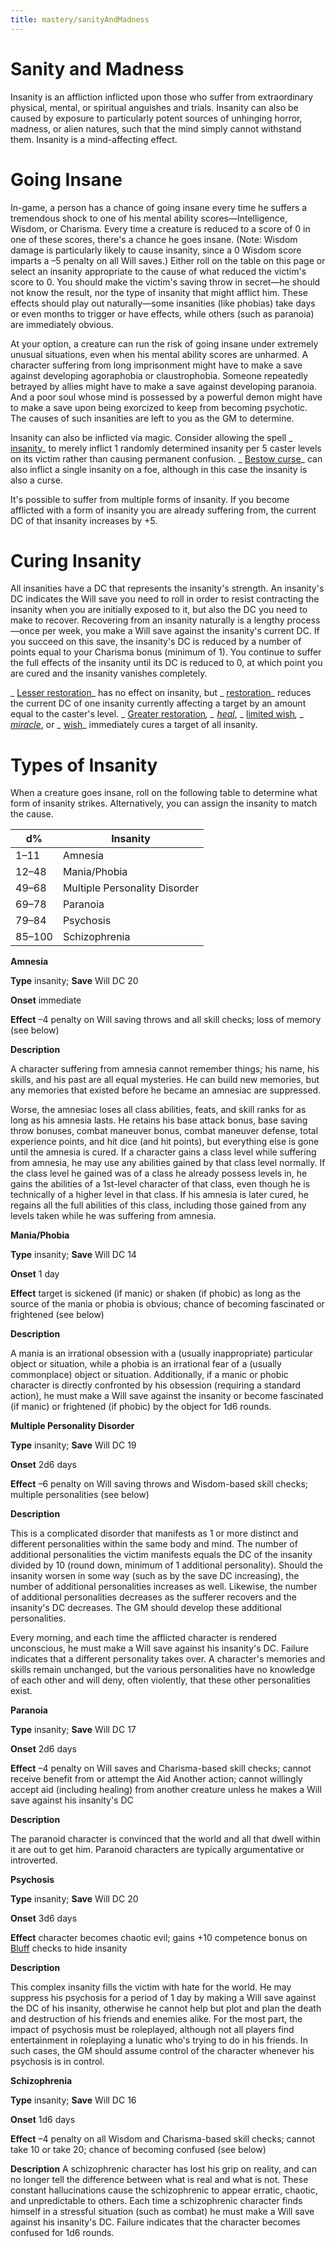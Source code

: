 ```yaml
---
title: mastery/sanityAndMadness
---
```

# Sanity and Madness

Insanity is an affliction inflicted upon those who suffer from extraordinary physical, mental, or spiritual anguishes and trials. Insanity can also be caused by exposure to particularly potent sources of unhinging horror, madness, or alien natures, such that the mind simply cannot withstand them. Insanity is a mind-affecting effect.

# Going Insane

In-game, a person has a chance of going insane every time he suffers a tremendous shock to one of his mental ability scores—Intelligence, Wisdom, or Charisma. Every time a creature is reduced to a score of 0 in one of these scores, there's a chance he goes insane. (Note: Wisdom damage is particularly likely to cause insanity, since a 0 Wisdom score imparts a –5 penalty on all Will saves.) Either roll on the table on this page or select an insanity appropriate to the cause of what reduced the victim's score to 0. You should make the victim's saving throw in secret—he should not know the result, nor the type of insanity that might afflict him. These effects should play out naturally—some insanities (like phobias) take days or even months to trigger or have effects, while others (such as paranoia) are immediately obvious.

At your option, a creature can run the risk of going insane under extremely unusual situations, even when his mental ability scores are unharmed. A character suffering from long imprisonment might have to make a save against developing agoraphobia or claustrophobia. Someone repeatedly betrayed by allies might have to make a save against developing paranoia. And a poor soul whose mind is possessed by a powerful demon might have to make a save upon being exorcized to keep from becoming psychotic. The causes of such insanities are left to you as the GM to determine.

Insanity can also be inflicted via magic. Consider allowing the spell _ [insanity](../spells/insanity#_insanity)_ to merely inflict 1 randomly determined insanity per 5 caster levels on its victim rather than causing permanent confusion. _ [Bestow curse](../spells/bestowCurse#_bestow-curse)_ can also inflict a single insanity on a foe, although in this case the insanity is also a curse.

It's possible to suffer from multiple forms of insanity. If you become afflicted with a form of insanity you are already suffering from, the current DC of that insanity increases by +5.

# Curing Insanity

All insanities have a DC that represents the insanity's strength. An insanity's DC indicates the Will save you need to roll in order to resist contracting the insanity when you are initially exposed to it, but also the DC you need to make to recover. Recovering from an insanity naturally is a lengthy process—once per week, you make a Will save against the insanity's current DC. If you succeed on this save, the insanity's DC is reduced by a number of points equal to your Charisma bonus (minimum of 1). You continue to suffer the full effects of the insanity until its DC is reduced to 0, at which point you are cured and the insanity vanishes completely.

_ [Lesser restoration](../spells/restoration#_restoration-lesser)_ has no effect on insanity, but _ [restoration](../spells/restoration#_restoration)_ reduces the current DC of one insanity currently affecting a target by an amount equal to the caster's level. _ [Greater restoration](../spells/restoration#_restoration-greater)_, _ [heal](../spells/heal#_heal)_, _ [limited wish](../spells/limitedWish#_limited-wish)_, _ [miracle](../spells/miracle#_miracle)_, or _ [wish](../spells/wish#_wish)_ immediately cures a target of all insanity.

# Types of Insanity

When a creature goes insane, roll on the following table to determine what form of insanity strikes. Alternatively, you can assign the insanity to match the cause.

| d% | Insanity |
| --- | --- |
| 1–11 | Amnesia |
| 12–48 | Mania/Phobia |
| 49–68 | Multiple Personality Disorder |
| 69–78 | Paranoia |
| 79–84 | Psychosis |
| 85–100 | Schizophrenia |

**Amnesia**

**Type** insanity; **Save** Will DC 20

**Onset** immediate

**Effect** –4 penalty on Will saving throws and all skill checks; loss of memory (see below)

**Description**

A character suffering from amnesia cannot remember things; his name, his skills, and his past are all equal mysteries. He can build new memories, but any memories that existed before he became an amnesiac are suppressed.

Worse, the amnesiac loses all class abilities, feats, and skill ranks for as long as his amnesia lasts. He retains his base attack bonus, base saving throw bonuses, combat maneuver bonus, combat maneuver defense, total experience points, and hit dice (and hit points), but everything else is gone until the amnesia is cured. If a character gains a class level while suffering from amnesia, he may use any abilities gained by that class level normally. If the class level he gained was of a class he already possess levels in, he gains the abilities of a 1st-level character of that class, even though he is technically of a higher level in that class. If his amnesia is later cured, he regains all the full abilities of this class, including those gained from any levels taken while he was suffering from amnesia.

**Mania/Phobia**

**Type** insanity; **Save** Will DC 14

**Onset** 1 day

**Effect** target is sickened (if manic) or shaken (if phobic) as long as the source of the mania or phobia is obvious; chance of becoming fascinated or frightened (see below)

**Description**

A mania is an irrational obsession with a (usually inappropriate) particular object or situation, while a phobia is an irrational fear of a (usually commonplace) object or situation. Additionally, if a manic or phobic character is directly confronted by his obsession (requiring a standard action), he must make a Will save against the insanity or become fascinated (if manic) or frightened (if phobic) by the object for 1d6 rounds.

**Multiple Personality Disorder**

**Type** insanity; **Save** Will DC 19

**Onset** 2d6 days

**Effect** –6 penalty on Will saving throws and Wisdom-based skill checks; multiple personalities (see below)

**Description**

This is a complicated disorder that manifests as 1 or more distinct and different personalities within the same body and mind. The number of additional personalities the victim manifests equals the DC of the insanity divided by 10 (round down, minimum of 1 additional personality). Should the insanity worsen in some way (such as by the save DC increasing), the number of additional personalities increases as well. Likewise, the number of additional personalities decreases as the sufferer recovers and the insanity's DC decreases. The GM should develop these additional personalities.

Every morning, and each time the afflicted character is rendered unconscious, he must make a Will save against his insanity's DC. Failure indicates that a different personality takes over. A character's memories and skills remain unchanged, but the various personalities have no knowledge of each other and will deny, often violently, that these other personalities exist.

**Paranoia**

**Type** insanity; **Save** Will DC 17

**Onset** 2d6 days

**Effect** –4 penalty on Will saves and Charisma-based skill checks; cannot receive benefit from or attempt the Aid Another action; cannot willingly accept aid (including healing) from another creature unless he makes a Will save against his insanity's DC

**Description**

The paranoid character is convinced that the world and all that dwell within it are out to get him. Paranoid characters are typically argumentative or introverted.

**Psychosis**

**Type** insanity; **Save** Will DC 20

**Onset** 3d6 days

**Effect** character becomes chaotic evil; gains +10 competence bonus on [Bluff](../skills/bluff#_bluff) checks to hide insanity

**Description**

This complex insanity fills the victim with hate for the world. He may suppress his psychosis for a period of 1 day by making a Will save against the DC of his insanity, otherwise he cannot help but plot and plan the death and destruction of his friends and enemies alike. For the most part, the impact of psychosis must be roleplayed, although not all players find entertainment in roleplaying a lunatic who's trying to do in his friends. In such cases, the GM should assume control of the character whenever his psychosis is in control.

**Schizophrenia**

**Type** insanity; **Save** Will DC 16

**Onset** 1d6 days

**Effect** –4 penalty on all Wisdom and Charisma-based skill checks; cannot take 10 or take 20; chance of becoming confused (see below)

**Description** A schizophrenic character has lost his grip on reality, and can no longer tell the difference between what is real and what is not. These constant hallucinations cause the schizophrenic to appear erratic, chaotic, and unpredictable to others. Each time a schizophrenic character finds himself in a stressful situation (such as combat) he must make a Will save against his insanity's DC. Failure indicates that the character becomes confused for 1d6 rounds.

